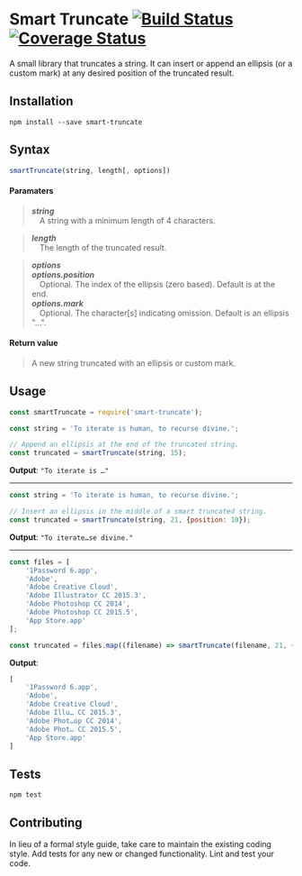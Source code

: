 Smart Truncate [![Build Status](https://travis-ci.org/millerized/smart-truncate.svg?branch=master)](https://travis-ci.org/millerized/smart-truncate) [![Coverage Status](https://coveralls.io/repos/github/millerized/smart-truncate/badge.svg?branch=master)](https://coveralls.io/github/millerized/smart-truncate?branch=master)
=========

A small library that truncates a string. It can insert or append an ellipsis (or a custom mark) at any desired position of the truncated result.

## Installation

  `npm install --save smart-truncate`

## Syntax
```js
smartTruncate(string, length[, options])
```
#### Paramaters
>**_string_**<br>
&emsp;A string with a minimum length of 4 characters.

>**_length_**<br>
&emsp;The length of the truncated result.

>**_options_**<br>
>**_options.position_**<br>
&emsp;Optional. The index of the ellipsis (zero based). Default is at the end.<br>
>**_options.mark_**<br>
&emsp;Optional. The character[s] indicating omission. Default is an ellipsis "…".

#### Return value
>A new string truncated with an ellipsis or custom mark.

## Usage
```js
const smartTruncate = require('smart-truncate');

const string = 'To iterate is human, to recurse divine.';

// Append an ellipsis at the end of the truncated string.
const truncated = smartTruncate(string, 15);
```

**Output**: `"To iterate is …"`

***

```js
const string = 'To iterate is human, to recurse divine.';

// Insert an ellipsis in the middle of a smart truncated string.
const truncated = smartTruncate(string, 21, {position: 10});
```

**Output**: `"To iterate…se divine."`

***

```js
const files = [
    '1Password 6.app',
    'Adobe',
    'Adobe Creative Cloud',
    'Adobe Illustrator CC 2015.3',
    'Adobe Photoshop CC 2014',
    'Adobe Photoshop CC 2015.5',
    'App Store.app'
];

const truncated = files.map((filename) => smartTruncate(filename, 21, {position: 10}));
```

**Output**:
```js
[
    '1Password 6.app',
    'Adobe',
    'Adobe Creative Cloud',
    'Adobe Illu… CC 2015.3',
    'Adobe Phot…op CC 2014',
    'Adobe Phot… CC 2015.5',
    'App Store.app'
]
```

## Tests

  `npm test`

## Contributing

In lieu of a formal style guide, take care to maintain the existing coding style. Add tests for any new or changed functionality. Lint and test your code.
